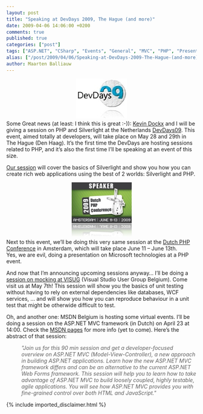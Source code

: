 ```yaml
---
layout: post
title: "Speaking at DevDays 2009, The Hague (and more)"
date: 2009-04-06 14:06:00 +0200
comments: true
published: true
categories: ["post"]
tags: ["ASP.NET", "CSharp", "Events", "General", "MVC", "PHP", "Presentations", "Publications"]
alias: ["/post/2009/04/06/Speaking-at-DevDays-2009-The-Hague-(and-more).aspx", "/post/2009/04/06/speaking-at-devdays-2009-the-hague-(and-more).aspx"]
author: Maarten Balliauw
---
```

<p><img style="width: 135px; display: block; float: none; height: 105px; margin-left: auto; margin-right: auto; border-width: 0px;" title="DevDays09, The Netherlands" src="/images/logo.jpg" border="0" alt="DevDays09, The Netherlands" hspace="5" vspace="5" width="135" height="105" align="right" />Some Great news (at least: I think this is great :-)): <a href="http://kevindockx.blogspot.com/" target="_blank">Kevin Dockx</a> and I will be giving a session on PHP and Silverlight at the Netherlands <a href="http://www.devdays.nl" target="_blank">DevDays09</a>. This event, aimed totally at developers, will take place on May 28 and 29th in The Hague (Den Haag). It&rsquo;s the first time the DevDays are hosting sessions related to PHP, and it&rsquo;s also the first time I&rsquo;ll be speaking at an event of this size.</p>
<p><a href="https://www.devdays.nl/sessies/detail.aspx?code=PHP03IB">Our session</a> will cover the basics of Silverlight and show you how you can create rich web applications using the best of 2 worlds: Silverlight and PHP.</p>
<p><img style="width: 159px; display: block; float: none; height: 144px; margin-left: auto; margin-right: auto; border-width: 0px;" title="dpc09_speaker" src="/images/dpc09_speaker.jpg" border="0" alt="dpc09_speaker" hspace="5" vspace="5" width="159" height="144" align="left" />Next to this event, we&rsquo;ll be doing this very same session at the <a href="http://www.phpconference.nl/" target="_blank">Dutch PHP Conference</a> in Amsterdam, which will take place June 11 &ndash; June 13th. Yes,&nbsp;we are evil, doing a presentation on Microsoft technologies at a PHP event.</p>
<p>And now that I&rsquo;m announcing upcoming sessions anyway&hellip; I&rsquo;ll be doing a <a href="http://www.visug.be/Eventdetails/tabid/95/EventId/4/Default.aspx">session on mocking at VISUG</a> (Visual Studio User Group Belgium). Come visit us at May 7th! This session will show you the basics of unit testing without having to rely on external dependencies like databases, WCF services, ... and will show you how you can reproduce behaviour in a unit test that might be otherwide difficult to test.</p>
<p>Oh, and another one: MSDN Belgium is hosting some virtual events. I&rsquo;ll be doing a session on the ASP.NET MVC framework (in Dutch) on April 23 at 14:00. Check the <a href="http://www.microsoft.com/belux/msdn/nl/livemeetingevents/" target="_blank">MSDN pages</a> for more info (yet to come). Here&rsquo;s the abstract of that session:</p>
<blockquote style="margin: 0px 0px 0px 40px; border-style: none; padding: 0px"><span class="Apple-style-span" style="font-style: italic">"Join us for this 90 min session and get a developer-focused overview on ASP.NET MVC (Model-View-Controller), a new approach in building ASP.NET applications. Learn how the new ASP.NET MVC framework differs and can be an alternative to the current ASP.NET Web Forms framework. This session will help you to learn how to take advantage of ASP.NET MVC to build loosely coupled, highly testable, agile applications. You will see how ASP.NET MVC provides you with fine-grained control over both HTML and JavaScript."</span><br />

</blockquote>



{% include imported_disclaimer.html %}

